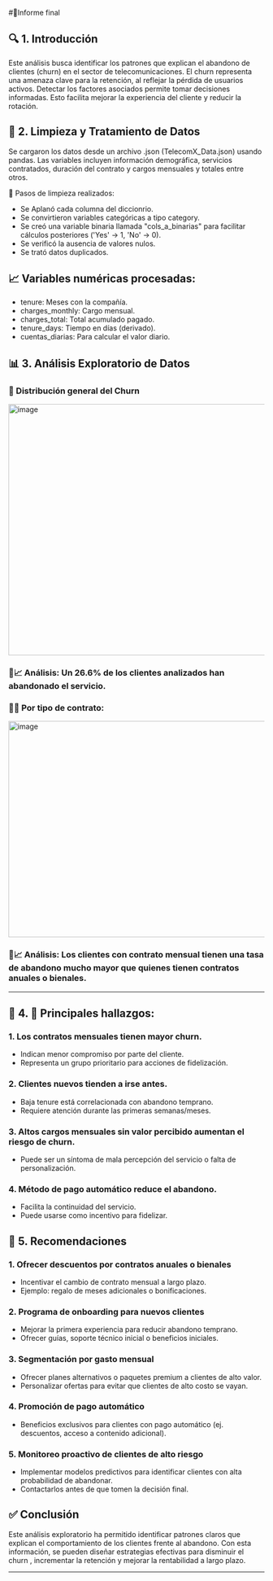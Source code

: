 #📄Informe final

##  🔍 1. Introducción

Este análisis busca identificar los patrones que explican el abandono de clientes (churn) en el sector de telecomunicaciones.
El churn representa una amenaza clave para la retención, al reflejar la pérdida de usuarios activos.
Detectar los factores asociados permite tomar decisiones informadas.
Esto facilita mejorar la experiencia del cliente y reducir la rotación.

## 🧹 2. Limpieza y Tratamiento de Datos

Se cargaron los datos desde un archivo .json (TelecomX_Data.json) usando pandas. Las variables incluyen información demográfica, servicios contratados, duración del contrato y cargos mensuales y totales entre otros.

🧺 Pasos de limpieza realizados:

- Se Aplanó cada columna del diccionrio.
- Se convirtieron variables categóricas a tipo category.
- Se creó una variable binaria llamada "cols_a_binarias"  para facilitar cálculos posteriores ('Yes' → 1, 'No' → 0).
- Se verificó la ausencia de valores nulos.
- Se trató datos duplicados.

## 📈 Variables numéricas procesadas:

- tenure: Meses con la compañía.
- charges_monthly: Cargo mensual.
- charges_total: Total acumulado pagado.
- tenure_days: Tiempo en días (derivado).
- cuentas_diarias: Para calcular el valor diario.

## 📊 3. Análisis Exploratorio de Datos

### 📌 Distribución general del Churn

<img width="1046" height="494" alt="image" src="https://github.com/user-attachments/assets/6c38f994-b244-45b6-b65c-248464755233" />

### 📃📈 **Análisis:** Un 26.6% de los clientes analizados han abandonado el servicio.

### 📌📌 Por tipo de contrato:

<img width="567" height="425" alt="image" src="https://github.com/user-attachments/assets/bc5598fa-160e-451a-bd10-50ea92364ec3" />

### 📃📈 Análisis:  Los clientes con contrato mensual tienen una tasa de abandono mucho mayor que quienes tienen contratos anuales o bienales.

---

## 📝 4. 📌 Principales hallazgos:

### 1. Los contratos mensuales tienen mayor churn.
- Indican menor compromiso por parte del cliente.
- Representa un grupo prioritario para acciones de fidelización.

### 2. Clientes nuevos tienden a irse antes.
- Baja tenure está correlacionada con abandono temprano.
- Requiere atención durante las primeras semanas/meses.

### 3. Altos cargos mensuales sin valor percibido aumentan el riesgo de churn.
- Puede ser un síntoma de mala percepción del servicio o falta de personalización.

### 4. Método de pago automático reduce el abandono.
- Facilita la continuidad del servicio.
- Puede usarse como incentivo para fidelizar.


## 🚀 5. Recomendaciones

### 1. Ofrecer descuentos por contratos anuales o bienales
- Incentivar el cambio de contrato mensual a largo plazo.
- Ejemplo: regalo de meses adicionales o bonificaciones.

### 2. Programa de onboarding para nuevos clientes
- Mejorar la primera experiencia para reducir abandono temprano.
- Ofrecer guías, soporte técnico inicial o beneficios iniciales.

### 3. Segmentación por gasto mensual
- Ofrecer planes alternativos o paquetes premium a clientes de alto valor.
- Personalizar ofertas para evitar que clientes de alto costo se vayan.

### 4. Promoción de pago automático
- Beneficios exclusivos para clientes con pago automático (ej. descuentos, acceso a contenido adicional).

### 5. Monitoreo proactivo de clientes de alto riesgo
- Implementar modelos predictivos para identificar clientes con alta probabilidad de abandonar.
- Contactarlos antes de que tomen la decisión final.

## ✅ Conclusión

  Este análisis exploratorio ha permitido identificar patrones claros que explican el comportamiento de los clientes frente al abandono. Con esta información, se pueden diseñar estrategias efectivas para disminuir el churn , incrementar la retención y mejorar la rentabilidad a largo plazo.

---


